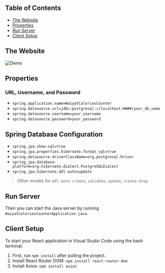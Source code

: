 
## Table of Contents
- [The Website](#the-website)
- [Properties](#properties)
- [Run Server](#run-server)
- [Client Setup](#client-setup)


## The Website 
![Demo](assets/Demo.gif)

## Properties

### URL, Username, and Password
- `spring.application.name=WaiyatCaloriesCounter`
- `spring.datasource.url=jdbc:postgresql://localhost:####/your_db_name`
- `spring.datasource.username=your_username`
- `spring.datasource.password=your_password`

## Spring Database Configuration
- `spring.jpa.show-sql=true`
- `spring.jpa.properties.hibernate.format_sql=true`
- `spring.datasource.driverClassName=org.postgresql.Driver`
- `spring.jpa.database-platform=org.hibernate.dialect.PostgreSQLDialect`
- `spring.jpa.hibernate.ddl-auto=update`
> Other modes for `ddl-auto`: `create`, `validate`, `update`, `create-drop`

## Run Server
Then you can start the Java server by running `WaiyatCaloriesCounterApplication.java`.

## Client Setup
To start your React application in Visual Studio Code using the bash terminal:

1. First, run `npm install` after pulling the project.
2. Install React Router DOM: `npm install react-router-dom`
3. Install Axios: `npm install axios`
